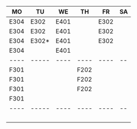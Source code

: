 |MO  |TU   |WE  |TH  |FR  |SA|
|----|-----|----|----|----|--|
|E304|E302 |E401|    |E302|  |
|E304|E302 |E401|    |E302|  |
|E304|E302*|E401|    |E302|  |
|E304|     |E401|    |    |  |
|----|-----|----|----|----|--|
|F301|     |    |F202|    |  |
|F301|     |    |F202|    |  |
|F301|     |    |F202|    |  |
|F301|     |    |    |    |  |
|----|-----|----|----|----|--|
|    |     |    |    |    |  |
|    |     |    |    |    |  |
|    |     |    |    |    |  |
|    |     |    |    |    |  |
